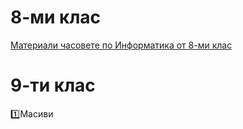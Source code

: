 # 8-ми клас 

[Материали часовете по Информатика от 8-ми клас](https://github.com/DimitarSht/Informatics_9A_2024_2025/tree/main/8-%D0%BC%D0%B8%20%D0%BA%D0%BB%D0%B0%D1%81)

# 9-ти клас

:one:Масиви